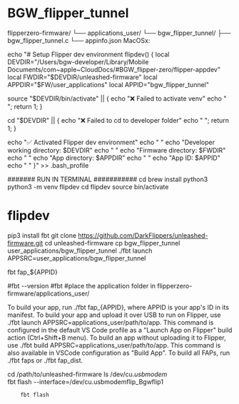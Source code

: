 # BGW_flipper_tunnel
flipperzero-firmware/
└── applications_user/
    └── bgw_flipper_tunnel/
        ├── bgw_flipper_tunnel.c
        └── appinfo.json
MacOSx:

echo "# Setup Flipper dev environment
flipdev() {
  local DEVDIR="/Users/bgw-developer/Library/Mobile Documents/com~apple~CloudDocs/#BGW_flipper-zero/flipper-appdev"
  local FWDIR="$DEVDIR/unleashed-firmware"
  local APPDIR="$FW/user_applications"
  local APPID="bgw_flipper_tunnel"

  source "$DEVDIR/bin/activate" || { echo "❌ Failed to activate venv"
  echo "
  "; return 1; }

  cd "$DEVDIR" || { echo "❌ Failed to cd to developer folder"  echo " 
   "; return 1; }

  echo "✅ Activated Flipper dev environment"
    echo " 
   "
  echo "Developer working directory: $DEVDIR"
    echo " 
   "
  echo "Firmware directory: $FWDIR"
    echo " 
   "
  echo "App directory: $APPDIR"
    echo " 
   "
  echo "App ID: $APPID"
    echo " 
   "
}" >> .bash_profile

#######   RUN IN TERMINAL   ###########
cd
brew install python3
python3 -m venv flipdev
cd flipdev
source bin/activate
# flipdev
pip3 install fbt
git clone https://github.com/DarkFlippers/unleashed-firmware.git
cd unleashed-firmware
cp bgw_flipper_tunnel user_applications/bgw_flipper_tunnel
./fbt launch APPSRC=user_applications/bgw_flipper_tunnel


fbt fap_${APPID}

#fbt --version
#fbt
#place the application folder in flipperzero-firmware/applications_user/




To build your app, run ./fbt fap_{APPID}, where APPID is your app's ID in its manifest.
To build your app and upload it over USB to run on Flipper, use ./fbt launch APPSRC=applications_user/path/to/app. This command is configured in the default VS Code profile as a "Launch App on Flipper" build action (Ctrl+Shift+B menu).
To build an app without uploading it to Flipper, use ./fbt build APPSRC=applications_user/path/to/app. This command is also available in VSCode configuration as "Build App".
To build all FAPs, run ./fbt faps or ./fbt fap_dist.





cd /path/to/unleashed-firmware
ls /dev/cu.*usbmodem*       
fbt flash --interface=/dev/cu.usbmodemflip_Bgwflip1

        fbt flash